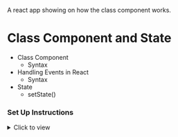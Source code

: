 A react app showing on how the class component works.
# Class Component and State

- Class Component
  - Syntax
- Handling Events in React
  - Syntax
- State
  - setState()
### Set Up Instructions

<details>
<summary>Click to view</summary>

- Download dependencies by running `npm install` in your IDE
- Start up the app using `npm start`
</details>
